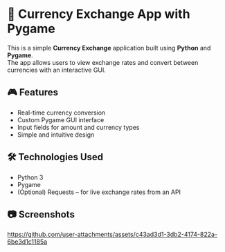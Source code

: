 # 💱 Currency Exchange App with Pygame

This is a simple **Currency Exchange** application built using **Python** and **Pygame**.  
The app allows users to view exchange rates and convert between currencies with an interactive GUI.

## 🎮 Features

- Real-time currency conversion
- Custom Pygame GUI interface
- Input fields for amount and currency types
- Simple and intuitive design

## 🛠 Technologies Used

- Python 3
- Pygame
- (Optional) Requests – for live exchange rates from an API

## 📷 Screenshots


https://github.com/user-attachments/assets/c43ad3d1-3db2-4174-822a-6be3d1c1185a

